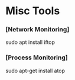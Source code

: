 # Misc Tools

### [Network Monitoring]
sudo apt install iftop

### [Process Monitoring]
sudo apt-get install atop
